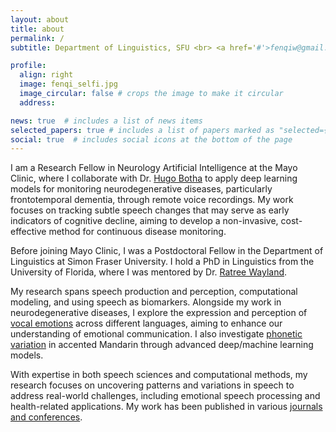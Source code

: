 ```yaml
---
layout: about
title: about
permalink: /
subtitle: Department of Linguistics, SFU <br> <a href='#'>fenqiw@gmail.com</a>. 

profile:
  align: right
  image: fenqi_selfi.jpg
  image_circular: false # crops the image to make it circular
  address:

news: true  # includes a list of news items
selected_papers: true # includes a list of papers marked as "selected={true}"
social: true  # includes social icons at the bottom of the page
---
```


I am a Research Fellow in Neurology Artificial Intelligence at the Mayo Clinic, where I collaborate with Dr. [Hugo Botha](https://www.mayo.edu/research/faculty/botha-hugo-m-b-ch-b/bio-20452613) to apply deep learning models for monitoring neurodegenerative diseases, particularly frontotemporal dementia, through remote voice recordings. My work focuses on tracking subtle speech changes that may serve as early indicators of cognitive decline, aiming to develop a non-invasive, cost-effective method for continuous disease monitoring.

Before joining Mayo Clinic, I was a Postdoctoral Fellow in the Department of Linguistics at Simon Fraser University. I hold a PhD in Linguistics from the University of Florida, where I was mentored by Dr. [Ratree Wayland](https://slam.lin.ufl.edu/people/ratree-wayland/).

My research spans speech production and perception, computational modeling, and using speech as biomarkers. Alongside my work in neurodegenerative diseases, I explore the expression and perception of [vocal emotions](/projects/1_project/) across different languages, aiming to enhance our understanding of emotional communication. I also investigate [phonetic variation](/projects/3_project/) in accented Mandarin through advanced deep/machine learning models.

With expertise in both speech sciences and computational methods, my research focuses on uncovering patterns and variations in speech to address real-world challenges, including emotional speech processing and health-related applications. My work has been published in various [journals and conferences](/publications/).


